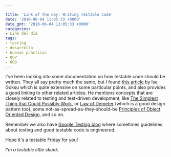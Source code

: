 ```yaml
---

title: 'Link of the day: Writing Testable Code'
date: '2010-06-04 11:05:33 +0000'
date_gmt: '2010-06-04 13:05:33 +0000'
categories:
- Link del día
tags:
- testing
- desarrollo
- buenas prácticas
- OOP
- OOD
---
```


I've been looking into some documentation on how testable code should be written. They all say pretty much the same, but I found [this article](http://www.methodsandtools.com/archive/archive.php?id=103) by Isa Goksu which is quite extensive on some particular points, and also provides a good linking to other related articles. He mentions concepts that are closely related to testing and test-driven development, like [The Simplest Thing that Could Possibly Work](http://www.artima.com/intv/simplest.html), or [Law of Demeter](http://www.ccs.neu.edu/home/lieber/LoD.html) (which is a good design pattern too), some not-as-spread-as-they-should-be [Principles of Object Oriented Design](http://butunclebob.com/ArticleS.UncleBob.PrinciplesOfOod), and so on.

Remember we also have [Google Testing blog](http://googletesting.blogspot.com/) where sometimes guidelines about testing and good testable code is engineered.

Hope it's a testable Friday for you!

_I'm a testable little skunk._
